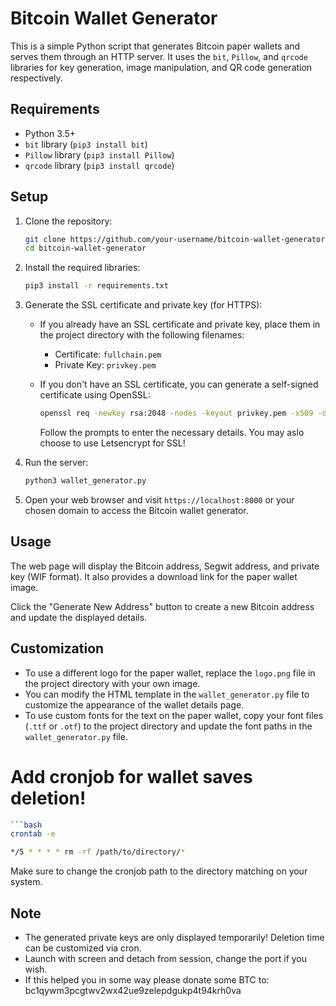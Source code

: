 # Bitcoin Wallet Generator

This is a simple Python script that generates Bitcoin paper wallets and serves them through an HTTP server. It uses the `bit`, `Pillow`, and `qrcode` libraries for key generation, image manipulation, and QR code generation respectively.

## Requirements

- Python 3.5+
- `bit` library (`pip3 install bit`)
- `Pillow` library (`pip3 install Pillow`)
- `qrcode` library (`pip3 install qrcode`)

## Setup

1. Clone the repository:

   ```bash
   git clone https://github.com/your-username/bitcoin-wallet-generator.git
   cd bitcoin-wallet-generator
   ```

2. Install the required libraries:

   ```bash
   pip3 install -r requirements.txt
   ```

3. Generate the SSL certificate and private key (for HTTPS):

   - If you already have an SSL certificate and private key, place them in the project directory with the following filenames:
     - Certificate: `fullchain.pem`
     - Private Key: `privkey.pem`

   - If you don't have an SSL certificate, you can generate a self-signed certificate using OpenSSL:

     ```bash
     openssl req -newkey rsa:2048 -nodes -keyout privkey.pem -x509 -days 365 -out fullchain.pem
     ```

     Follow the prompts to enter the necessary details. You may aslo choose to use Letsencrypt for SSL!

4. Run the server:

   ```bash
   python3 wallet_generator.py
   ```

5. Open your web browser and visit `https://localhost:8000` or your chosen domain to access the Bitcoin wallet generator.

## Usage

The web page will display the Bitcoin address, Segwit address, and private key (WIF format). It also provides a download link for the paper wallet image.

Click the "Generate New Address" button to create a new Bitcoin address and update the displayed details.

## Customization

- To use a different logo for the paper wallet, replace the `logo.png` file in the project directory with your own image.
- You can modify the HTML template in the `wallet_generator.py` file to customize the appearance of the wallet details page.
- To use custom fonts for the text on the paper wallet, copy your font files (`.ttf` or `.otf`) to the project directory and update the font paths in the `wallet_generator.py` file.


# Add cronjob for wallet saves deletion!
   ```bash
   ```bash
   crontab -e
   ```
   ```bash
*/5 * * * * rm -rf /path/to/directory/*
```
Make sure to change the cronjob path to the directory matching on your system.


## Note

- The generated private keys are only displayed temporarily! Deletion time can be customized via cron.
- Launch with screen and detach from session, change the port if you wish.
- If this helped you in some way please donate some BTC to: bc1qywm3pcgtwv2wx42ue9zelepdgukp4t94krh0va
